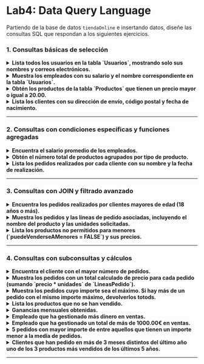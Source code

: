 # Lab4: Data Query Language
Partiendo de la base de datos `tiendaOnline` e insertando datos, diseñe las consultas SQL que respondan a los siguientes ejercicios.


### 1. Consultas básicas de selección
<details>
<summary><b>Lista todos los usuarios en la tabla `Usuarios`, mostrando solo sus nombres y correos electrónicos.</b></summary>

  ```sql
   SELECT nombre, email FROM Usuarios;
  ```
</details>

<details>
<summary><b>Muestra los empleados con su salario y el nombre correspondiente en la tabla `Usuarios`.</b></summary>

  ```sql
   SELECT Usuarios.nombre, Empleados.salario 
   FROM Empleados 
   JOIN Usuarios ON Empleados.usuarioId = Usuarios.id;
  ```
</details>

<details>
<summary><b>Obtén los productos de la tabla `Productos` que tienen un precio mayor o igual a 20.00.</b></summary>

  ```sql
   SELECT nombre, precio FROM Productos WHERE precio >= 20.00;
  ```
</details>

<details>
<summary><b>Lista los clientes con su dirección de envío, código postal y fecha de nacimiento.</b></summary>

  ```sql
   SELECT Usuarios.nombre, Clientes.direccionEnvio, Clientes.codigoPostal, Clientes.fechaNacimiento 
   FROM Clientes 
   JOIN Usuarios ON Clientes.usuarioId = Usuarios.id;
  ```
</details>

---

### 2. Consultas con condiciones específicas y funciones agregadas
<details>
<summary><b>Encuentra el salario promedio de los empleados.</b></summary>

  ```sql
   SELECT AVG(salario) AS salario_promedio FROM Empleados;
  ```
</details>

<details>
<summary><b>Obtén el número total de productos agrupados por tipo de producto.</b></summary>

  ```sql
   SELECT TiposProducto.nombre AS tipo, COUNT(Productos.id) AS total_productos 
   FROM Productos 
   JOIN TiposProducto ON Productos.tipoProductoId = TiposProducto.id 
   GROUP BY TiposProducto.nombre;
  ```
</details>

<details>
<summary><b>Lista los pedidos realizados por cada cliente con su nombre y la fecha de realización.</b></summary>

  ```sql
   SELECT Usuarios.nombre AS cliente, Pedidos.fechaRealizacion 
   FROM Pedidos 
   JOIN Clientes ON Pedidos.clienteId = Clientes.id 
   JOIN Usuarios ON Clientes.usuarioId = Usuarios.id;
  ```
</details>

---

### 3. Consultas con JOIN y filtrado avanzado
<details>
<summary><b>Encuentra los pedidos realizados por clientes mayores de edad (18 años o más).</b></summary>

  ```sql
   SELECT Usuarios.nombre AS cliente, Pedidos.fechaRealizacion 
   FROM Pedidos 
   JOIN Clientes ON Pedidos.clienteId = Clientes.id 
   JOIN Usuarios ON Clientes.usuarioId = Usuarios.id 
   WHERE TIMESTAMPDIFF(YEAR, Clientes.fechaNacimiento, pedidos.fechaRealizacion) >= 18;
  ```
</details>

<details>
<summary><b>Muestra los pedidos y las líneas de pedido asociadas, incluyendo el nombre del producto y las unidades solicitadas.</b></summary>

  ```sql
   SELECT Pedidos.id AS pedido_id, Productos.nombre AS producto, LineasPedido.unidades 
   FROM LineasPedido 
   JOIN Pedidos ON LineasPedido.pedidoId = Pedidos.id 
   JOIN Productos ON LineasPedido.productoId = Productos.id;
  ```
</details>

<details>
<summary><b>Lista los productos no permitidos para menores (`puedeVenderseAMenores = FALSE`) y sus precios.</b></summary>

  ```sql
   SELECT nombre, precio 
   FROM Productos 
   WHERE puedeVenderseAMenores = FALSE;
  ```
</details>

---

### 4. Consultas con subconsultas y cálculos
<details>
<summary><b>Encuentra el cliente con el mayor número de pedidos.</b></summary>

  ```sql
   SELECT Usuarios.nombre AS cliente, COUNT(Pedidos.id) AS total_pedidos 
   FROM Pedidos 
   JOIN Clientes ON Pedidos.clienteId = Clientes.id 
   JOIN Usuarios ON Clientes.usuarioId = Usuarios.id 
   GROUP BY Usuarios.nombre 
   ORDER BY total_pedidos DESC 
   LIMIT 1;
  ```
</details>

<details>
<summary><b>Muestra los pedidos con un total calculado de precio para cada pedido (sumando `precio * unidades` de `LineasPedido`).</b></summary>

  ```sql
   SELECT Pedidos.id AS pedido_id, SUM(LineasPedido.precio * LineasPedido.unidades) AS total_precio 
   FROM Pedidos 
   JOIN LineasPedido ON Pedidos.id = LineasPedido.pedidoId 
   GROUP BY Pedidos.id;
  ```
</details>

<details>
<summary><b>Muestra los pedidos cuyo importe sea el máximo. Si hay más de un pedido con el mismo importe máximo, devolverlos totods.</b></summary>

  ```sql
   SELECT 
    Pedidos.id AS pedido_id, 
    SUM(LineasPedido.precio * LineasPedido.unidades) AS total_precio,
    (SELECT MAX(t.total) 
     FROM (SELECT SUM(lp.precio * lp.unidades) AS total
           FROM Pedidos p
           JOIN LineasPedido lp ON p.id = lp.pedidoId
           GROUP BY p.id) AS t) AS importe_maximo
FROM Pedidos
JOIN LineasPedido ON Pedidos.id = LineasPedido.pedidoId 
GROUP BY Pedidos.id
HAVING total_precio = importe_maximo;
  ```
</details>


<details>
<summary><b>Lista los productos que no se han vendido.</b></summary>

  ```sql
   SELECT Productos.nombre 
   FROM Productos 
   LEFT JOIN LineasPedido ON Productos.id = LineasPedido.productoId 
   WHERE LineasPedido.productoId IS NULL;
  ```
</details>

<details>
<summary><b>Ganancias mensuales obtenidas.</b></summary>

  ```sql
   SELECT MONTH(pedidos.fechaRealizacion) AS Mes, SUM(LineasPedido.precio * LineasPedido.unidades) AS total_precio 
   FROM Pedidos 
   JOIN LineasPedido ON Pedidos.id = LineasPedido.pedidoId
   GROUP BY MONTH(pedidos.fechaRealizacion);
  ```
</details>

<details>
<summary><b>Empleado que ha gestionado más dinero en ventas.</b></summary>

  ```sql
SELECT usuarios.nombre AS Empleado, SUM(lineaspedido.precio * lineaspedido.unidades) AS dinero
FROM empleados 
	JOIN usuarios ON empleados.usuarioId=usuarios.id
	JOIN pedidos ON pedidos.empleadoId=empleados.id
	JOIN lineaspedido ON lineaspedido.pedidoId=pedidos.id
GROUP BY empleados.id
ORDER BY dinero DESC
LIMIT 1;
  ```
</details>

<details>
<summary><b>Empleado que ha gestionado un total de más de 1000.00€ en ventas.</b></summary>

  ```sql
SELECT usuarios.nombre, SUM(lineaspedido.precio * lineaspedido.unidades) AS dinero
FROM empleados 
	JOIN usuarios ON empleados.usuarioId=usuarios.id
	JOIN pedidos ON pedidos.empleadoId=empleados.id
	JOIN lineaspedido ON lineaspedido.pedidoId=pedidos.id
GROUP BY empleados.id
HAVING dinero > 1000.00;
  ```
</details>

<details>
<summary><b>5 pedidos con mayor importe de entre aquellos que tienen un importe menor a la media de pedidos.</b></summary>

  ```sql
SELECT p.id AS pedidoId, SUM(lp.unidades * lp.precio) AS importeTotal
FROM Pedidos p
JOIN LineasPedido lp ON p.id = lp.pedidoId
GROUP BY p.id
HAVING importeTotal < (
    SELECT AVG(total_importe)
    FROM (
        SELECT SUM(lp2.unidades * lp2.precio) AS total_importe
        FROM Pedidos p2
        JOIN LineasPedido lp2 ON p2.id = lp2.pedidoId
        GROUP BY p2.id
    ) AS importes
)
ORDER BY importeTotal DESC
LIMIT 5;
  ```
</details>

<details>
<summary><b>Clientes que han pedido en más de 3 meses distintos del último año uno de los 3 productos más vendidos de los últimos 5 años.</b></summary>

  ```sql
SELECT c.nombre, c.fechaNacimiento, u.email
FROM Clientes c
JOIN Usuarios u ON c.usuarioId = u.id
JOIN Pedidos p ON c.id = p.clienteId
JOIN LineasPedido lp ON p.id = lp.pedidoId
JOIN (
    SELECT productoId
    FROM LineasPedido
    JOIN Pedidos ON LineasPedido.pedidoId = Pedidos.id
    WHERE Pedidos.fechaRealizacion >= DATE_SUB(CURDATE(), INTERVAL 5 YEAR)
    GROUP BY productoId
    ORDER BY SUM(unidades) DESC
    LIMIT 3
) AS topProductos ON lp.productoId = topProductos.productoId
WHERE p.fechaRealizacion >= DATE_FORMAT(CURDATE(), '%Y-01-01')
GROUP BY c.id
HAVING COUNT(DISTINCT DATE_FORMAT(p.fechaRealizacion, '%Y-%m')) >= 3;
  ```
</details>

---


